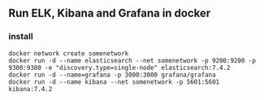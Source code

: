 ## Run ELK, Kibana and Grafana in docker


### install  
```console
docker network create somenetwork
docker run -d --name elasticsearch --net somenetwork -p 9200:9200 -p 9300:9300 -e "discovery.type=single-node" elasticsearch:7.4.2
docker run -d --name=grafana -p 3000:3000 grafana/grafana
docker run -d --name kibana --net somenetwork -p 5601:5601 kibana:7.4.2
```

